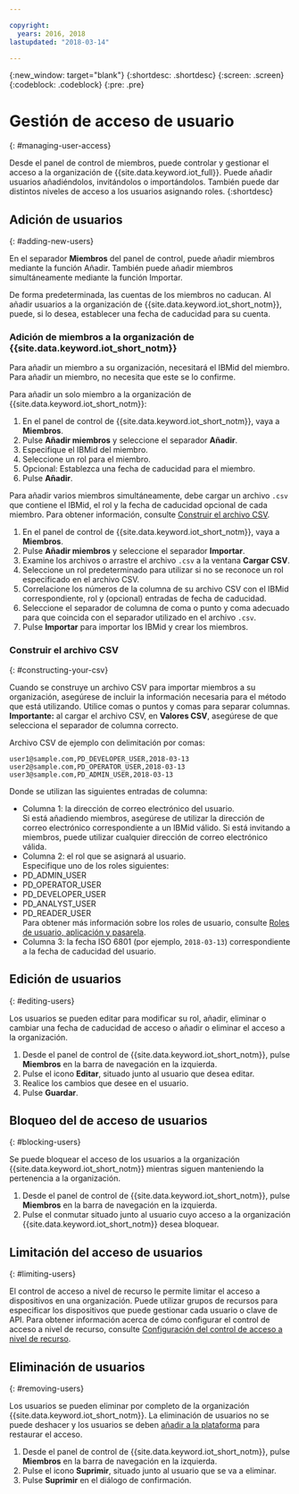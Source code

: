 ```yaml
---

copyright:
  years: 2016, 2018
lastupdated: "2018-03-14"

---
```


{:new_window: target="blank"}
{:shortdesc: .shortdesc}
{:screen: .screen}
{:codeblock: .codeblock}
{:pre: .pre}

# Gestión de acceso de usuario
{: #managing-user-access}

Desde el panel de control de miembros, puede controlar y gestionar el acceso a la organización de {{site.data.keyword.iot_full}}. Puede añadir usuarios añadiéndolos, invitándolos<!--, registering--> o importándolos. También puede dar distintos niveles de acceso a los usuarios asignando roles.
{:shortdesc}

## Adición de usuarios
{: #adding-new-users}

En el separador **Miembros** del panel de control, puede añadir miembros mediante la función Añadir. También puede añadir miembros simultáneamente mediante la función Importar.

De forma predeterminada, las cuentas de los miembros no caducan. Al añadir usuarios a la organización de {{site.data.keyword.iot_short_notm}}, puede, si lo desea, establecer una fecha de caducidad para su cuenta.

### Adición de miembros a la organización de {{site.data.keyword.iot_short_notm}}

Para añadir un miembro a su organización, necesitará el IBMid del miembro. Para añadir un miembro, no necesita que este se lo confirme.

Para añadir un solo miembro a la organización de {{site.data.keyword.iot_short_notm}}:
1. En el panel de control de {{site.data.keyword.iot_short_notm}}, vaya a **Miembros**.
2. Pulse **Añadir miembros** y seleccione el separador **Añadir**.
3. Especifique el IBMid del miembro.
4. Seleccione un rol para el miembro.
5. Opcional: Establezca una fecha de caducidad para el miembro.
6. Pulse **Añadir**.

Para añadir varios miembros simultáneamente, debe cargar un archivo `.csv` que contiene el IBMid, el rol y la fecha de caducidad opcional de cada miembro. Para obtener información, consulte [Construir el archivo CSV](#constructing-your-csv).
1. En el panel de control de {{site.data.keyword.iot_short_notm}}, vaya a **Miembros**.
2. Pulse **Añadir miembros** y seleccione el separador **Importar**.
3. Examine los archivos o arrastre el archivo `.csv` a la ventana **Cargar CSV**.
4. Seleccione un rol predeterminado para utilizar si no se reconoce un rol especificado en el archivo CSV.
5. Correlacione los números de la columna de su archivo CSV con el IBMid correspondiente, rol y (opcional) entradas de fecha de caducidad.
6. Seleccione el separador de columna de coma o punto y coma adecuado para que coincida con el separador utilizado en el archivo `.csv`.
7. Pulse **Importar** para importar los IBMid y crear los miembros.

<!--
### Inviting members to your {{site.data.keyword.iot_short_notm}} organization

When you invite a user to become a member of your {{site.data.keyword.iot_short_notm}} organization, the user receives an email that contains an invitation link. Invitation links expire 48 hours after they are sent. If an invitation link is not used within 48 hours, the user must be invited again to receive a new invitation link.

**Important:** The invite feature requires a configured mail service. For more information, see the Email section of the [External service integrations](reference/extensions/index.html#email) topic.

To invite a member to your {{site.data.keyword.iot_short_notm}} organization:
1. In the {{site.data.keyword.iot_short_notm}} dashboard, go to **Members**.
2. Select the **Invitations** tab.
2. Click **Invite Members** and select the **Invite** tab.
3. Enter the email address of the member.
4. Select a role for this member.
5. Optional: Set an expiry date for the member.
6. Click **Invite Member**.

To invite multiple members simultaneously, you must upload a `.csv` file that contains the email address, role and the optional expiry date of each member. For information, see [Constructing your CSV file](#constructing-your-csv).
1. In the {{site.data.keyword.iot_short_notm}} dashboard, go to **Members**.
2. Select the **Invitations** tab.
2. Click **Invite Members** and select the **Import** tab.
3. Browse your files or drag the `.csv` file into the **Upload CSV** window.
4. Select a default role to use if a role specified in the CSV file is not recognized.
5. Map the column numbers in your CSV file to the corresponding email address, role, and (optional) expiry date entries.
6. Select the appropriate comma or semicolon column separator to match the separator used in your `.csv` file.
7. Click **Import** to send out the invitations. -->

<!-- ### Registering a member with your {{site.data.keyword.iot_short_notm}} organization

If your organization is using {{site.data.keyword.Bluemix_notm}} {{site.data.keyword.ssoshort}}, you can add individual members to your organization by registering them, which does not require an IBMid.

To register a member with your {{site.data.keyword.iot_short_notm}} organization:
1. In the {{site.data.keyword.iot_short_notm}} dashboard, go to **Members**.
2. Select the **Invitations** tab.
2. Click **Invite Members** and select **Invite**.
3. Enter the email address of the member.
4. Select a role for this member.
5. Enter the subject, realm name, and issuer.
   **Important:** Ensure that the `Subject`, `Realm Name`, and `Issuer` fields comply with the OpenID Connect recommendations and standards. For more information, see the [OpenID Connect ![External link icon](../../icons/launch-glyph.svg "External link icon")](http://openid.net/connect/){: new_window} website.
6. Optional: Set an expiry date for the member.
7. Click **Register Member**.

To register multiple members simultaneously, you must upload a CSV (`.csv`) file that contains the email address, role, subject, realm name, issuer, and the optional expiry date of each member.
1. In the {{site.data.keyword.iot_short_notm}} dashboard, go to **Access**.
2. Click **Add Member** and select **Import**.
3. Click **Bulk Register**.
4. Select a default role and ensure that the column numbers on your CSV file match the column numbers in the CSV settings.
5. Ensure the column separator in your CSV file matches the column separator in the CSV settings.
6. Click **Browse your files** or drag the CSV file into the **Upload CSV** window. -->

### Construir el archivo CSV
{: #constructing-your-csv}

Cuando se construye un archivo CSV para importar miembros a su organización, asegúrese de incluir la información necesaria para el método que está utilizando. Utilice comas o puntos y comas para separar columnas.  
**Importante:** al cargar el archivo CSV, en **Valores CSV**, asegúrese de que selecciona el separador de columna correcto.

Archivo CSV de ejemplo con delimitación por comas:  
```
user1@sample.com,PD_DEVELOPER_USER,2018-03-13
user2@sample.com,PD_OPERATOR_USER,2018-03-13
user3@sample.com,PD_ADMIN_USER,2018-03-13
```
Donde se utilizan las siguientes entradas de columna:  
- Columna 1: la dirección de correo electrónico del usuario.  
Si está añadiendo miembros, asegúrese de utilizar la dirección de correo electrónico correspondiente a un IBMid válido. Si está invitando a miembros, puede utilizar cualquier dirección de correo electrónico válida.
- Columna 2: el rol que se asignará al usuario.  
Especifique uno de los roles siguientes:
 - PD_ADMIN_USER
 - PD_OPERATOR_USER
 - PD_DEVELOPER_USER
 - PD_ANALYST_USER
 - PD_READER_USER  
 Para obtener más información sobre los roles de usuario, consulte [Roles de usuario, aplicación y pasarela](roles_index.html#user_roles).
- Columna 3: la fecha ISO 6801 (por ejemplo, `2018-03-13`) correspondiente a la fecha de caducidad del usuario.

## Edición de usuarios
{: #editing-users}

Los usuarios se pueden editar para modificar su rol, añadir, eliminar o cambiar una fecha de caducidad de acceso o añadir o eliminar el acceso a la organización.

1. Desde el panel de control de {{site.data.keyword.iot_short_notm}}, pulse **Miembros** en la barra de navegación en la izquierda.
2. Pulse el icono **Editar**, situado junto al usuario que desea editar.
3. Realice los cambios que desee en el usuario.
4. Pulse **Guardar**.

## Bloqueo del de acceso de usuarios
{: #blocking-users}

Se puede bloquear el acceso de los usuarios a la organización {{site.data.keyword.iot_short_notm}} mientras siguen manteniendo la pertenencia a la organización.

1. Desde el panel de control de {{site.data.keyword.iot_short_notm}}, pulse **Miembros** en la barra de navegación en la izquierda.
2. Pulse el conmutar situado junto al usuario cuyo acceso a la organización {{site.data.keyword.iot_short_notm}} desea bloquear.

## Limitación del acceso de usuarios
{: #limiting-users}

El control de acceso a nivel de recurso le permite limitar el acceso a dispositivos en una organización. Puede utilizar grupos de recursos para especificar los dispositivos que puede gestionar cada usuario o clave de API. Para obtener información acerca de cómo configurar el control de acceso a nivel de recurso, consulte [Configuración del control de acceso a nivel de recurso](reference/rlac.html#configure_RLAC).

## Eliminación de usuarios
{: #removing-users}

Los usuarios se pueden eliminar por completo de la organización {{site.data.keyword.iot_short_notm}}. La eliminación de usuarios no se puede deshacer y los usuarios se deben [añadir a la plataforma](#adding-new-users) para restaurar el acceso.

1. Desde el panel de control de {{site.data.keyword.iot_short_notm}}, pulse **Miembros** en la barra de navegación en la izquierda.
2. Pulse el icono **Suprimir**, situado junto al usuario que se va a eliminar.
3. Pulse **Suprimir** en el diálogo de confirmación.
